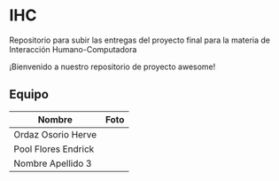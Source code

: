 # IHC
Repositorio para subir las entregas del proyecto final para la materia de Interacción Humano-Computadora

¡Bienvenido a nuestro repositorio de proyecto awesome!

## Equipo

| Nombre             | Foto                   
| ------------------ | --------------------- |
| Ordaz Osorio Herve  |  | 
| Pool Flores Endrick   |         | 
| Nombre Apellido 3  |            | 
